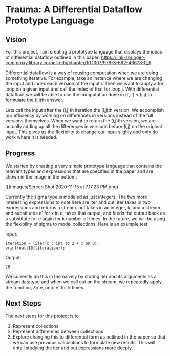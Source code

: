 # Trauma: A Differential Dataflow Prototype Language

## Vision
For this project, I am creating a prototype language that displays the ideas of differential dataflow outlined in this paper: https://link-springer-com.proxy.library.cornell.edu/chapter/10.1007/978-3-662-46678-0_5.

Differential dataflow is a way of reusing computation when we are doing something iterative. For example, take an instance where we are changing the input and index each version of the input i. Then we want to apply a for loop on a given input and call the index of that for loop j. With differential dataflow, we will be able to use the computation done in (i',j') < (i,j) to formulate the (i,j)th answer.

Lets call the input after the (i,j)th iteration the (i,j)th version. We accomplish our efficiency by working on differences in versions instead of the full versions themselves. When we want to return the (i,j)th version, we are actually adding up all the differences in versions before (i,j) on the original input. This gives us the flexibility to change our input slighly and only do work where it is needed.

## Progress

We started by creating a very simple prototype language that contains the relevant types and expressions that are specified in the paper and are shown in the image in the bottom.

![](Images/Screen Shot 2020-11-15 at 7.17.23 PM.png)

Currently the sigma type is modeled as just integers. The two more interesting expressions to note here are iter and out. iter takes in two expressions and returns a stream. out takes in an integer, k, and a stream and substitutes e' for x in e, takes that output, and feeds the output back as a substitute for e again for k number of times. In the future, we will be using the flexibility of sigma to model collections.
Here is an example test.

Input:
```
iteration = (iter x : int to 2 + x on 0);
print(out[10](iteration));
```
Output:
```
20
```

We currently do this in the naively by storing iter and its arguments as a stream datatype and when we call out on the stream, we repeatedly apply the function, $\lambda$x.e, onto e' for k times.

## Next Steps

The next steps for this project is to 
1) Represent collections
2) Represent differences between collections
3) Explore changing this to differential form as outlined in the paper so that we can use previous calculations to formulate new results. This will entail studying the iter and out expressions more deeply.
